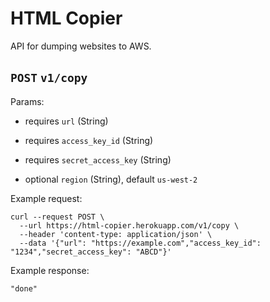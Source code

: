 # HTML Copier

API for dumping websites to AWS.

## `POST` `v1/copy`

Params:

* requires `url` (String)
* requires `access_key_id` (String)
* requires `secret_access_key` (String)

* optional `region` (String), default `us-west-2`


Example request:

```
curl --request POST \
  --url https://html-copier.herokuapp.com/v1/copy \
  --header 'content-type: application/json' \
  --data '{"url": "https://example.com","access_key_id": "1234","secret_access_key": "ABCD"}'
```

Example response:

```
"done"
```

